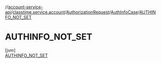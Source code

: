 //[account-service-api](../../../../../index.md)/[classtime.service.account](../../../index.md)/[AuthorizationRequest](../../index.md)/[AuthInfoCase](../index.md)/[AUTHINFO_NOT_SET](index.md)

# AUTHINFO_NOT_SET

[jvm]\
[AUTHINFO_NOT_SET](index.md)
